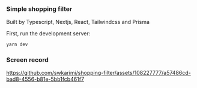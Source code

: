 ### Simple shopping filter
Built by Typescript, Nextjs, React, Tailwindcss and Prisma

First, run the development server:
```bash
yarn dev
```
### Screen record
https://github.com/swkarimi/shopping-filter/assets/108227777/a57486cd-bad8-4556-b81e-5bb1fcb461f7


